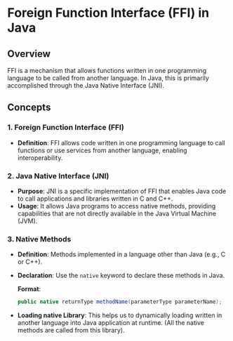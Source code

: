 # Foreign Function Interface (FFI) in Java

## Overview
FFI is a mechanism that allows functions written in one programming language to be called from another language. In Java, this is primarily accomplished through the Java Native Interface (JNI).

## Concepts

### 1. Foreign Function Interface (FFI)
- **Definition**: FFI allows code written in one programming language to call functions or use services from another language, enabling interoperability.

### 2. Java Native Interface (JNI)
- **Purpose**: JNI is a specific implementation of FFI that enables Java code to call applications and libraries written in C and C++.
- **Usage**: It allows Java programs to access native methods, providing capabilities that are not directly available in the Java Virtual Machine (JVM).
  
### 3.  Native Methods
- **Definition**: Methods implemented in a language other than Java (e.g., C or C++).
- **Declaration**: Use the `native` keyword to declare these methods in Java.
  
  **Format**:
  ```java
  public native returnType methodName(parameterType parameterName);
  ```
- **Loading native Library**: This helps us to dynamically loading written in another language into Java application at runtime. (All the native methods are called from this library).


